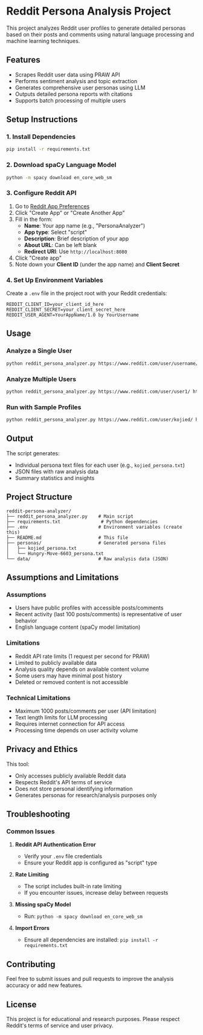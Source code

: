 # Reddit Persona Analysis Project

This project analyzes Reddit user profiles to generate detailed personas based on their posts and comments using natural language processing and machine learning techniques.

## Features

- Scrapes Reddit user data using PRAW API
- Performs sentiment analysis and topic extraction
- Generates comprehensive user personas using LLM
- Outputs detailed persona reports with citations
- Supports batch processing of multiple users

## Setup Instructions

### 1. Install Dependencies

```bash
pip install -r requirements.txt
```

### 2. Download spaCy Language Model

```bash
python -m spacy download en_core_web_sm
```

### 3. Configure Reddit API

1. Go to [Reddit App Preferences](https://www.reddit.com/prefs/apps)
2. Click "Create App" or "Create Another App"
3. Fill in the form:
   - **Name**: Your app name (e.g., "PersonaAnalyzer")
   - **App type**: Select "script"
   - **Description**: Brief description of your app
   - **About URL**: Can be left blank
   - **Redirect URI**: Use `http://localhost:8080`
4. Click "Create app"
5. Note down your **Client ID** (under the app name) and **Client Secret**

### 4. Set Up Environment Variables

Create a `.env` file in the project root with your Reddit credentials:

```
REDDIT_CLIENT_ID=your_client_id_here
REDDIT_CLIENT_SECRET=your_client_secret_here
REDDIT_USER_AGENT=YourAppName/1.0 by YourUsername
```

## Usage

### Analyze a Single User

```bash
python reddit_persona_analyzer.py https://www.reddit.com/user/username/
```

### Analyze Multiple Users

```bash
python reddit_persona_analyzer.py https://www.reddit.com/user/user1/ https://www.reddit.com/user/user2/
```

### Run with Sample Profiles

```bash
python reddit_persona_analyzer.py https://www.reddit.com/user/kojied/ https://www.reddit.com/user/Hungry-Move-6603/
```

## Output

The script generates:
- Individual persona text files for each user (e.g., `kojied_persona.txt`)
- JSON files with raw analysis data
- Summary statistics and insights

## Project Structure

```
reddit-persona-analyzer/
├── reddit_persona_analyzer.py    # Main script
├── requirements.txt               # Python dependencies
├── .env                          # Environment variables (create this)
├── README.md                     # This file
├── personas/                     # Generated persona files
│   ├── kojied_persona.txt
│   └── Hungry-Move-6603_persona.txt
└── data/                         # Raw analysis data (JSON)
```

## Assumptions and Limitations

### Assumptions
- Users have public profiles with accessible posts/comments
- Recent activity (last 100 posts/comments) is representative of user behavior
- English language content (spaCy model limitation)

### Limitations
- Reddit API rate limits (1 request per second for PRAW)
- Limited to publicly available data
- Analysis quality depends on available content volume
- Some users may have minimal post history
- Deleted or removed content is not accessible

### Technical Limitations
- Maximum 1000 posts/comments per user (API limitation)
- Text length limits for LLM processing
- Requires internet connection for API access
- Processing time depends on user activity volume

## Privacy and Ethics

This tool:
- Only accesses publicly available Reddit data
- Respects Reddit's API terms of service
- Does not store personal identifying information
- Generates personas for research/analysis purposes only

## Troubleshooting

### Common Issues

1. **Reddit API Authentication Error**
   - Verify your `.env` file credentials
   - Ensure your Reddit app is configured as "script" type

2. **Rate Limiting**
   - The script includes built-in rate limiting
   - If you encounter issues, increase delay between requests

3. **Missing spaCy Model**
   - Run: `python -m spacy download en_core_web_sm`

4. **Import Errors**
   - Ensure all dependencies are installed: `pip install -r requirements.txt`

## Contributing

Feel free to submit issues and pull requests to improve the analysis accuracy or add new features.

## License

This project is for educational and research purposes. Please respect Reddit's terms of service and user privacy.
